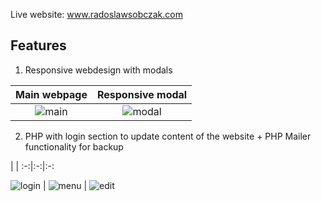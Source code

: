 Live website: www.radoslawsobczak.com

## Features

1. Responsive webdesign with modals

Main webpage | Responsive modal
:-----------:|:----------------:
![main](https://i.postimg.cc/k44Hrv8Z/radek0.png) | ![modal](https://i.postimg.cc/NjqZyTq9/radek01.png)


2. PHP with login section to update content of the website + PHP Mailer functionality for backup


 | |
 :-:|:-:|:-:
 
![login](https://i.postimg.cc/GpbNKCpb/radek1.png) | ![menu](https://i.postimg.cc/W1GC03T9/Radek2.png) | ![edit](https://i.postimg.cc/5tprkRHL/radek3.png)
